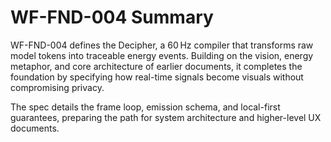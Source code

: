 # WF-FND-004 Summary

WF-FND-004 defines the Decipher, a 60 Hz compiler that transforms raw model tokens into traceable energy events. Building on the vision, energy metaphor, and core architecture of earlier documents, it completes the foundation by specifying how real-time signals become visuals without compromising privacy.

The spec details the frame loop, emission schema, and local-first guarantees, preparing the path for system architecture and higher-level UX documents.
